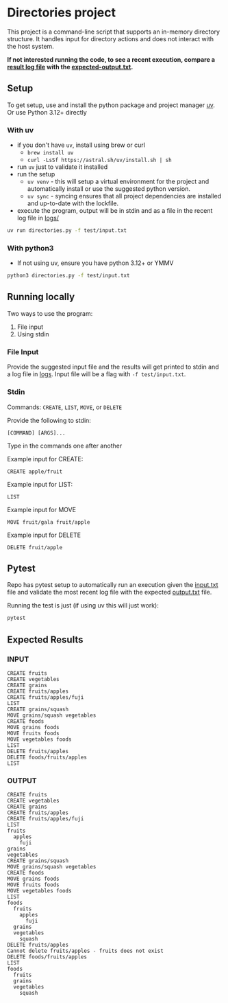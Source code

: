 # Directories project

This project is a command-line script that supports an in-memory directory structure. It handles input for directory actions and does not interact with the host system.

**If not interested running the code, to see a recent execution, compare a [result log file](logs/) with the [expected-output.txt](test/expected-output.txt).**

## Setup

To get setup, use and install the python package and project manager [uv](https://docs.astral.sh/uv). Or use Python 3.12+ directly

### With uv

- if you don't have `uv`, install using brew or curl
  - `brew install uv`
  - `curl -LsSf https://astral.sh/uv/install.sh | sh`
- run `uv` just to validate it installed
- run the setup
  - `uv venv` - this will setup a virtual environment for the project and automatically install or use the suggested python version.
  - `uv sync` - syncing ensures that all project dependencies are installed and up-to-date with the lockfile.
- execute the program, output will be in stdin and as a file in the recent log file in [logs/](logs)

```sh
uv run directories.py -f test/input.txt
```

### With python3

- If not using uv, ensure you have python 3.12+ or YMMV

```sh
python3 directories.py -f test/input.txt
```

## Running locally

Two ways to use the program:
1. File input
2. Using stdin

### File Input

Provide the suggested input file and the results will get printed to stdin and a log file in [logs](logs/). Input file will be a flag with `-f test/input.txt`.

### Stdin

Commands: `CREATE`, `LIST`, `MOVE`, or `DELETE`

Provide the following to stdin:
```
[COMMAND] [ARGS]...
```

Type in the commands one after another

Example input for CREATE:
```
CREATE apple/fruit
```

Example input for LIST:
```
LIST
```

Example input for MOVE
```
MOVE fruit/gala fruit/apple 
```

Example input for DELETE
```
DELETE fruit/apple
```

## Pytest

Repo has pytest setup to automatically run an execution given the [input.txt](test/input.txt) file and validate the most recent log file with the expected [output.txt](test/output.txt) file.

Running the test is just (if using uv this will just work):
```sh
pytest
```

## Expected Results
### INPUT
```text
CREATE fruits
CREATE vegetables
CREATE grains
CREATE fruits/apples
CREATE fruits/apples/fuji
LIST
CREATE grains/squash
MOVE grains/squash vegetables
CREATE foods
MOVE grains foods
MOVE fruits foods
MOVE vegetables foods
LIST
DELETE fruits/apples
DELETE foods/fruits/apples
LIST
```

### OUTPUT
```text
CREATE fruits
CREATE vegetables
CREATE grains
CREATE fruits/apples
CREATE fruits/apples/fuji
LIST
fruits
  apples
    fuji
grains
vegetables
CREATE grains/squash
MOVE grains/squash vegetables
CREATE foods
MOVE grains foods
MOVE fruits foods
MOVE vegetables foods
LIST
foods
  fruits
    apples
      fuji
  grains
  vegetables
    squash
DELETE fruits/apples
Cannot delete fruits/apples - fruits does not exist
DELETE foods/fruits/apples
LIST
foods
  fruits
  grains
  vegetables
    squash
```